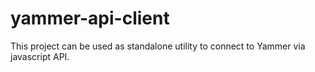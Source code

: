 yammer-api-client
=================

This project can be used as standalone utility to connect to Yammer via  javascript API.